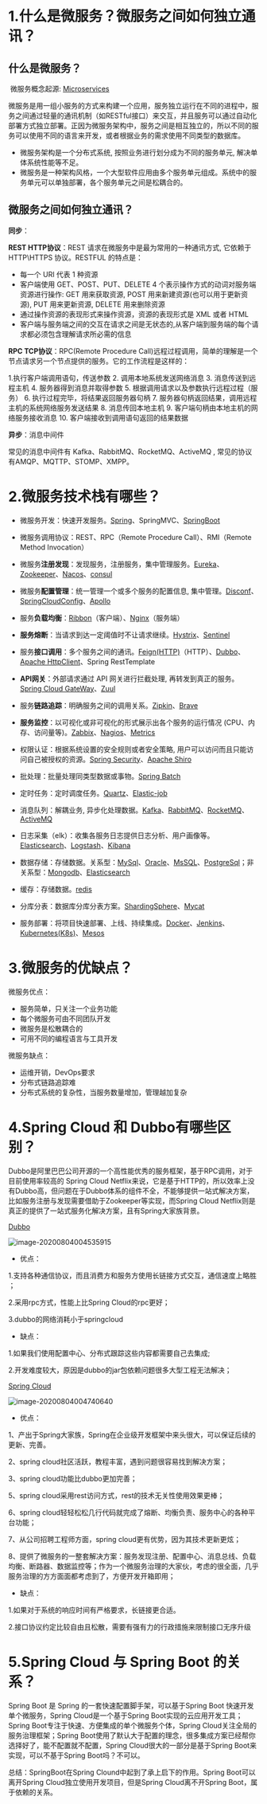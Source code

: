 # 1.什么是微服务？微服务之间如何独立通讯？

## 什么是微服务？

​	微服务概念起源:  [Microservices](https://martinfowler.com/articles/microservices.html)

微服务是用一组小服务的方式来构建一个应用，服务独立运行在不同的进程中，服务之间通过轻量的通讯机制（如RESTful接口）来交互，并且服务可以通过自动化部署方式独立部署。正因为微服务架构中，服务之间是相互独立的，所以不同的服务可以使用不同的语言来开发，或者根据业务的需求使用不同类型的数据库。

- 微服务架构是一个分布式系统, 按照业务进行划分成为不同的服务单元, 解决单体系统性能等不足。
- 微服务是一种架构风格，一个大型软件应用由多个服务单元组成。系统中的服务单元可以单独部署，各个服务单元之间是松耦合的。

## 微服务之间如何独立通讯？

**同步**：

**REST HTTP协议**：REST 请求在微服务中是最为常用的一种通讯方式, 它依赖于 HTTP\HTTPS 协议。RESTFUL 的特点是：

- 每一个 URI 代表 1 种资源 
- 客户端使用 GET、POST、PUT、DELETE 4 个表示操作方式的动词对服务端资源进行操作: GET 用来获取资源, POST 用来新建资源(也可以用于更新资源), PUT 用来更新资源, DELETE 用来删除资源 
- 通过操作资源的表现形式来操作资源，资源的表现形式是 XML 或者 HTML 
- 客户端与服务端之间的交互在请求之间是无状态的,从客户端到服务端的每个请求都必须包含理解请求所必需的信息

**RPC TCP协议**：RPC(Remote Procedure Call)远程过程调用，简单的理解是一个节点请求另一个节点提供的服务。它的工作流程是这样的：

1.执行客户端调用语句，传送参数 2. 调用本地系统发送网络消息 3. 消息传送到远程主机 4. 服务器得到消息并取得参数 5. 根据调用请求以及参数执行远程过程（服务） 6. 执行过程完毕，将结果返回服务器句柄 7. 服务器句柄返回结果，调用远程主机的系统网络服务发送结果 8. 消息传回本地主机 9. 客户端句柄由本地主机的网络服务接收消息 10. 客户端接收到调用语句返回的结果数据

**异步**：消息中间件

常见的消息中间件有 Kafka、RabbitMQ、RocketMQ、ActiveMQ , 常见的协议有AMQP、MQTTP、STOMP、XMPP。

# 2.微服务技术栈有哪些？

- 微服务开发：快速开发服务。[Spring](https://spring.io/)、SpringMVC、[SpringBoot](https://spring.io/projects/spring-boot)

- 微服务调用协议：REST、RPC（Remote Procedure Call）、RMI（Remote Method Invocation）

- 微服务**注册发现**：发现服务，注册服务，集中管理服务。[Eureka](https://github.com/Netflix/eureka)、[Zookeeper](https://github.com/apache/zookeeper)、[Nacos](https://nacos.io/zh-cn/)、[consul](https://github.com/hashicorp/consul)

- 微服务**配置管理**：统一管理一个或多个服务的配置信息, 集中管理。[Disconf](https://github.com/knightliao/disconf)、[SpringCloudConfig](https://github.com/spring-cloud/spring-cloud-config)、[Apollo](https://github.com/ctripcorp/apollo)

- 服务**负载均衡**：[Ribbon](https://github.com/Netflix/ribbon)（客户端）、[Nginx](https://github.com/nginx/nginx)（服务端）

- **服务熔断**：当请求到达一定阈值时不让请求继续。[Hystrix](https://github.com/Netflix/Hystrix)、[Sentinel](https://github.com/alibaba/Sentinel)

- 服务**接口调用**：多个服务之间的通讯。[Feign(HTTP)](https://github.com/OpenFeign/feign)（HTTP）、[Dubbo](http://dubbo.apache.org/zh-cn/)、[Apache HttpClient](https://hc.apache.org/httpcomponents-client-ga/)、Spring RestTemplate

- **API网关**：外部请求通过 API 网关进行拦截处理, 再转发到真正的服务。[Spring Cloud GateWay](https://spring.io/projects/spring-cloud-gateway)、[Zuul](https://github.com/Netflix/zuul)

- 服务**链路追踪**：明确服务之间的调用关系。[Zipkin](https://github.com/openzipkin/zipkin)、[Brave](https://github.com/openzipkin/brave)

- **服务监控**：以可视化或非可视化的形式展示出各个服务的运行情况 (CPU、内存、访问量等)。[Zabbix](https://github.com/jjmartres/Zabbix)、[Nagios](https://www.nagios.org/)、[Metrics](https://metrics.dropwizard.io/)

- 权限认证：根据系统设置的安全规则或者安全策略, 用户可以访问而且只能访问自己被授权的资源。[Spring Security](https://spring.io/projects/spring-security)、[Apache Shiro](http://shiro.apache.org/)

- 批处理：批量处理同类型数据或事物。[Spring Batch](https://spring.io/projects/spring-batch)

- 定时任务：定时调度任务。[Quartz](http://www.quartz-scheduler.org/)、[Elastic-job](https://gitee.com/elasticjob/elastic-job)

- 消息队列：解耦业务, 异步化处理数据。[Kafka](http://kafka.apache.org/)、[RabbitMQ](https://www.rabbitmq.com/)、[RocketMQ](http://rocketmq.apache.org/)、[ActiveMQ](http://activemq.apache.org/)

- 日志采集（elk）：收集各服务日志提供日志分析、用户画像等。[Elasticsearch](https://github.com/elastic/elasticsearch)、[Logstash](https://github.com/elastic/logstash)、[Kibana](https://github.com/elastic/kibana)

- 数据存储：存储数据。关系型：[MySql](https://www.mysql.com/)、[Oracle](https://www.oracle.com/index.html)、[MsSQL](https://docs.microsoft.com/zh-cn/sql/?view=sql-server-ver15)、[PostgreSql](https://www.postgresql.org/)；非关系型：[Mongodb](https://www.mongodb.com/)、[Elasticsearch](https://github.com/elastic/elasticsearch)

- 缓存：存储数据。[redis](https://redis.io/)

- 分库分表：数据库分库分表方案。[ShardingSphere](http://shardingsphere.apache.org/)、[Mycat](http://www.mycat.io/)

- 服务部署：将项目快速部署、上线、持续集成。[Docker](http://www.docker.com/)、[Jenkins](https://jenkins.io/zh/)、[Kubernetes(K8s)](https://kubernetes.io/)、[Mesos](http://mesos.apache.org/)

	

# 3.微服务的优缺点？

微服务优点：

- 服务简单，只关注一个业务功能
- 每个微服务可由不同团队开发
- 微服务是松散耦合的
- 可用不同的编程语言与工具开发

微服务缺点：

- 运维开销，DevOps要求
- 分布式链路追踪难
- 分布式系统的复杂性，当服务数量增加，管理越加复杂

# 4.Spring Cloud 和 Dubbo有哪些区别？

Dubbo是阿⾥巴巴公司开源的⼀个⾼性能优秀的服务框架，基于RPC调⽤，对于⽬前使⽤率较⾼的 Spring Cloud Netflix来说，它是基于HTTP的，所以效率上没有Dubbo⾼，但问题在于Dubbo体系的组件不全，不能够提供⼀站式解决⽅案，⽐如服务注册与发现需要借助于Zookeeper等实现，⽽Spring Cloud Netflix则是真正的提供了⼀站式服务化解决⽅案，且有Spring⼤家族背景。

[Dubbo](http://dubbo.apache.org/zh-cn/)



![image-20200804004535915](images/微服务概念/Dubbo.png)



- 优点：

1.支持各种通信协议，而且消费方和服务方使用长链接方式交互，通信速度上略胜 ；

2.采用rpc方式，性能上比Spring Cloud的rpc更好；

3.dubbo的网络消耗小于springcloud

- 缺点：

1.如果我们使用配置中心、分布式跟踪这些内容都需要自己去集成;

2.开发难度较大，原因是dubbo的jar包依赖问题很多大型工程无法解决；

[Spring Cloud](https://spring.io/cloud)



![image-20200804004740640](images/微服务概念/SpringCloud.png)



- 优点：

1、产出于Spring大家族，Spring在企业级开发框架中来头很大，可以保证后续的更新、完善。

2、spring cloud社区活跃，教程丰富，遇到问题很容易找到解决方案；

3、spring cloud功能比dubbo更加完善；

5、spring cloud采用rest访问方式，rest的技术无关性使用效果更棒；

6、spring cloud轻轻松松几行代码就完成了熔断、均衡负责、服务中心的各种平台功能；

7、从公司招聘工程师方面，spring cloud更有优势，因为其技术更新更炫；

8、提供了微服务的一整套解决方案：服务发现注册、配置中心、消息总线、负载均衡、断路器、数据监控等；作为一个微服务治理的大家伙，考虑的很全面，几乎服务治理的方方面面都考虑到了，方便开发开箱即用；

- 缺点：

1.如果对于系统的响应时间有严格要求，长链接更合适。

2.接口协议约定比较自由且松散，需要有强有力的行政措施来限制接口无序升级



# 5.Spring Cloud 与 Spring Boot 的关系？

Spring Boot 是 Spring 的一套快速配置脚手架，可以基于Spring Boot 快速开发单个微服务，Spring Cloud是一个基于Spring Boot实现的云应用开发工具；Spring Boot专注于快速、方便集成的单个微服务个体，Spring Cloud关注全局的服务治理框架；Spring Boot使用了默认大于配置的理念，很多集成方案已经帮你选择好了，能不配置就不配置，Spring Cloud很大的一部分是基于Spring Boot来实现，可以不基于Spring Boot吗？不可以。

总结：SpringBoot在Spring Clound中起到了承上启下的作用。Spring Boot可以离开Spring Cloud独立使用开发项目，但是Spring Cloud离不开Spring Boot，属于依赖的关系。